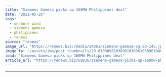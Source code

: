 ```yaml
---
title: "Siemens Gamesa picks up 160MW Philippines deal"
date: "2021-05-26"
tags: 
  - onshore wind
  - siemens gamesa
  - philippines
  - renews
source: "renews"
image_url: "https://renews.biz//media/24861/siemens-gamesa-sg-50-145.jpg?mode=crop&width=770&heightratio=0.6103896103896103896103896104&slimmage=true"
image_fp: "/assets/img/post_thumbnails/29.6103896103896103896103896104&slimmage=true"
lead: "Siemens Gamesa picks up 160MW Philippines deal"
article_url: "https://renews.biz/69836/siemens-gamesa-picks-up-160mw-philippines-deal/"
---
```


---
